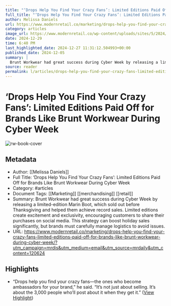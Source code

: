 ```yaml
---
title: "‘Drops Help You Find Your Crazy Fans’: Limited Editions Paid Off for Brands Like Brunt Workwear During Cyber Week"
full_title: "‘Drops Help You Find Your Crazy Fans’: Limited Editions Paid Off for Brands Like Brunt Workwear During Cyber Week"
author: Melissa Daniels
url: https://www.modernretail.co/marketing/drops-help-you-find-your-crazy-fans-limited-editions-paid-off-for-brands-like-brunt-workwear-during-cyber-week/?utm_campaign=mrdis&utm_medium=email&utm_source=mrdaily&utm_content=120624
category: articles
image_url: https://www.modernretail.co/wp-content/uploads/sites/5/2024/12/Brunt-BFCM-NOV24-Redwood-Marin-Sullivan-Wide-e1733252191813.jpg
date: 2024-12-29
time: 6:40 PM
last_highlighted_date: 2024-12-27 11:31:12.504993+00:00
published_date: 2024-12-05
summary: |
  Brunt Workwear had great success during Cyber Week by releasing a limited-edition Marin Boot, which sold out before Thanksgiving and helped them achieve record sales. Limited editions create excitement and exclusivity, encouraging customers to share their purchases on social media. This strategy can boost holiday sales significantly, but brands must carefully manage logistics to avoid issues.
source: reader
permalink: l/articles/drops-help-you-find-your-crazy-fans-limited-editions-paid-off-for-brands-like-brunt-workwear-during-cyber-week
---
```

# ‘Drops Help You Find Your Crazy Fans’: Limited Editions Paid Off for Brands Like Brunt Workwear During Cyber Week

![rw-book-cover](https://www.modernretail.co/wp-content/uploads/sites/5/2024/12/Brunt-BFCM-NOV24-Redwood-Marin-Sullivan-Wide-e1733252191813.jpg)

## Metadata
- Author: [[Melissa Daniels]]
- Full Title: ‘Drops Help You Find Your Crazy Fans’: Limited Editions Paid Off for Brands Like Brunt Workwear During Cyber Week
- Category: #articles
- Document Tags: [[Marketing]] [[merchandising]] [[retail]] 
- Summary: Brunt Workwear had great success during Cyber Week by releasing a limited-edition Marin Boot, which sold out before Thanksgiving and helped them achieve record sales. Limited editions create excitement and exclusivity, encouraging customers to share their purchases on social media. This strategy can boost holiday sales significantly, but brands must carefully manage logistics to avoid issues.
- URL: https://www.modernretail.co/marketing/drops-help-you-find-your-crazy-fans-limited-editions-paid-off-for-brands-like-brunt-workwear-during-cyber-week/?utm_campaign=mrdis&utm_medium=email&utm_source=mrdaily&utm_content=120624

## Highlights
- “Drops help you find your crazy fans—the ones who become ambassadors for your brand,” he said. “It’s not just about selling. It’s about the 3,000 people who’ll post about it when they get it.” ([View Highlight](https://read.readwise.io/read/01jg3y507hecdrpzdy3s2ne44w))



